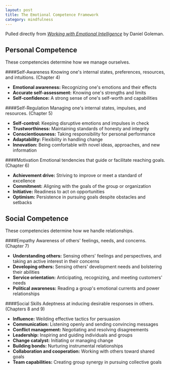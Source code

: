 ```yaml
---
layout: post
title: The Emotional Competence Framework
category: mindfulness
---
```


Pulled directly from [<i class="fa fa-book"></i> *Working with Emotional Intelligence*](http://www.amazon.com/Working-Emotional-Intelligence-Daniel-Goleman-ebook/dp/B000JMKTN2/ref=tmm_kin_swatch_0?_encoding=UTF8&sr=8-1&qid=1427167026) by Daniel Goleman.


<h2 id="personal">Personal Competence</h2>

These competencies determine how we manage ourselves.

####Self-Awareness
Knowing one's internal states, preferences, resources, and intuitions. (Chapter 4)

* **Emotional awareness:** Recognizing one's emotions and their effects
* **Accurate self-assessment:** Knowing one's strengths and limits
* **Self-confidence:** A strong sense of one's self-worth and capabilities

####Self-Regulation
Managing one's internal states, impulses, and resources. (Chapter 5)

* **Self-control:** Keeping disruptive emotions and impulses in check
* **Trustworthiness:** Maintaining standards of honesty and integrity
* **Conscientiousness:** Taking responsibility for personal performance
* **Adaptability:** Flexibility in handling change
* **Innovation:** Being comfortable with novel ideas, approaches, and new information

####Motivation
Emotional tendencies that guide or facilitate reaching goals. (Chapter 6)

* **Achievement drive:** Striving to improve or meet a standard of excellence
* **Commitment:** Aligning with the goals of the group or organization
* **Initiative:** Readiness to act on opportunities
* **Optimism:** Persistence in pursuing goals despite obstacles and setbacks


<h2 id="social">Social Competence</h2>

These competencies determine how we handle relationships.

####Empathy
Awareness of others' feelings, needs, and concerns. (Chapter 7)

* **Understanding others:** Sensing others' feelings and perspectives, and taking an active interest in their concerns
* **Developing others:** Sensing others' development needs and bolstering their abilities
* **Service orientation:** Anticipating, recognizing, and meeting customers' needs
* **Political awareness:** Reading a group's emotional currents and power relationships

####Social Skills
Adeptness at inducing desirable responses in others. (Chapters 8 and 9)

* **Influence:** Weilding effective tactics for persuasion
* **Communication:** Listening openly and sending convincing messages
* **Conflict management:** Negotiating and resolving disagreements
* **Leadership:** Inspiring and guiding individuals and groups
* **Change catalyst:** Initiating or managing change
* **Building bonds:** Nurturing instrumental relationships
* **Collaboration and cooperation:** Working with others toward shared goals
* **Team capabilities:** Creating group synergy in pursuing collective goals
